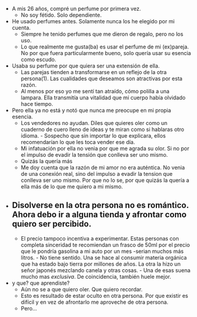 - A mis 26 años, compré un perfume por primera vez.
	- No soy fétido. Solo dependiente.
- He usado perfumes antes. Solamente nunca los he elegido por mi cuenta.  
	- Siempre he tenido perfumes que me dieron de regalo, pero no los uso. 
	- Lo que realmente me gusta(ba) es usar el perfume de mi (ex)pareja. No por que fuera particularmente bueno, solo quería usar su esencia como escudo. 
- Usaba su perfume por que quiera ser una extensión de ella. 
	- Las parejas tienden a transformarse en un reflejo de la otra persona(1). Las cualidades que deseamos son atractivas por esta razón. 
	- Al menos por eso yo me sentí tan atraído, cómo polilla a una lampara. Ella transmitía una vitalidad que mi cuerpo había olvidado hace tiempo. 
- Pero ella ya no está y notó que nunca me preocupe en mi propia esencia. 
	- Los vendedores no ayudan. Diles que quieres oler como un cuaderno de cuero lleno de ideas y te miran como si hablaras otro idioma. 
			- Sospecho que sin importar lo que explicara,  ellos recomendarían lo que les toca vender ese día.
	- Mi infatuación por ella no venia por que me agrada su olor. Si no por el impulso de evadir la tensión que conlleva ser uno mismo. 
	- Quizás la quería más 
	- Me doy cuenta que la razón de mi amor no era auténtica. No venia de una conexión real, sino del impulso a evadir la tension que conlleva ser uno mismo. Por que no lo se, por que quizás la quería a ella más de lo que me quiero a mi mismo. 
- Disolverse en la otra persona no es romántico. Ahora debo ir a alguna tienda y afrontar como quiero ser percibido. 
	-  
	- El precio tampoco incentiva a experimentar. Estas personas con completa sinceridad te recomiendan un frasco de 50ml por el precio que le pondría gasolina a mi auto por un mes -serian muchos más litros. 
			- No tiene sentido. Una se hace al consumir materia orgánica que ha estado bajo tierra por millones de años. La otra la hizo un señor japonés mezclando canela y otras cosas. 
			- Una de esas suena mucho mas *exclusiva*. De coincidencia, también huele mejor.
- y que? que aprendiste?
	- Aún no se a que quiero oler. Que quiero recordar. 
	- Esto es resultado de estar oculto en otra persona. Por que existir es difícil y en vez de afrontarlo me aproveche de otra persona.
	- Pero...
 